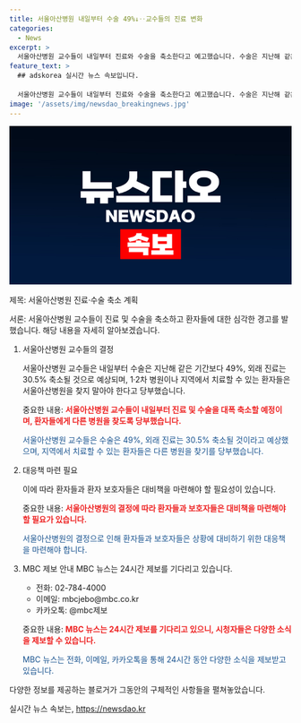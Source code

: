 ```yaml
---
title: 서울아산병원 내일부터 수술 49%↓‥교수들의 진료 변화
categories:
  - News
excerpt: >
  서울아산병원 교수들이 내일부터 진료와 수술을 축소한다고 예고했습니다. 수술은 지난해 같은 기간보다 49% 줄고, 외래 진료는 30.5% 줄 것으로 예상됩니다. 교수들은 1·2차 병원이나 지역에서 치료 가능한 환자들은 서울아산병원을 찾지 말라고 당부했습니다. MBC 뉴스는 24시간 제보를 기다립니다.
feature_text: >
  ## adskorea 실시간 뉴스 속보입니다.

  서울아산병원 교수들이 내일부터 진료와 수술을 축소한다고 예고했습니다. 수술은 지난해 같은 기간보다 49% 줄고, 외래 진료는 30.5% 줄 것으로 예상됩니다. 교수들은 1·2차 병원이나 지역에서 치료 가능한 환자들은 서울아산병원을 찾지 말라고 당부했습니다. MBC 뉴스는 24시간 제보를 기다립니다.
image: '/assets/img/newsdao_breakingnews.jpg'
---
```


<p><img src="/assets/img/newsdao_breakingnews.jpg" alt="adskorea 속보" /></p>

<p>제목: 서울아산병원 진료·수술 축소 계획</p>

<p>서론:
서울아산병원 교수들이 진료 및 수술을 축소하고 환자들에 대한 심각한 경고를 발했습니다. 해당 내용을 자세히 알아보겠습니다.</p>

<ol>
<li><p>서울아산병원 교수들의 결정</p>

<p data-ke-size="size16">서울아산병원 교수들은 내일부터 수술은 지난해 같은 기간보다 49%, 외래 진료는 30.5% 축소될 것으로 예상되며, 1·2차 병원이나 지역에서 치료할 수 있는 환자들은 서울아산병원을 찾지 말아야 한다고 당부했습니다.</p>

<p>중요한 내용:
<b><span style="color: #ee2323;">서울아산병원 교수들이 내일부터 진료 및 수술을 대폭 축소할 예정이며, 환자들에게 다른 병원을 찾도록 당부했습니다.</span></b></p>

<p><span style="color: #1a5490;">서울아산병원 교수들은 수술은 49%, 외래 진료는 30.5% 축소될 것이라고 예상했으며, 지역에서 치료할 수 있는 환자들은 다른 병원을 찾기를 당부했습니다.</span></p></li>
<li><p>대응책 마련 필요</p>

<p data-ke-size="size16">이에 따라 환자들과 환자 보호자들은 대비책을 마련해야 할 필요성이 있습니다.</p>

<p>중요한 내용:
<b><span style="color: #ee2323;">서울아산병원의 결정에 따라 환자들과 보호자들은 대비책을 마련해야 할 필요가 있습니다.</span></b></p>

<p><span style="color: #1a5490;">서울아산병원의 결정으로 인해 환자들과 보호자들은 상황에 대비하기 위한 대응책을 마련해야 합니다.</span></p></li>
<li><p>MBC 제보 안내
MBC 뉴스는 24시간 제보를 기다리고 있습니다.</p>

<ul>
    <li>전화: 02-784-4000</li>
    <li>이메일: mbcjebo@mbc.co.kr</li>
    <li>카카오톡: @mbc제보</li>
</ul>

<p>중요한 내용:
<b><span style="color: #ee2323;">MBC 뉴스는 24시간 제보를 기다리고 있으니, 시청자들은 다양한 소식을 제보할 수 있습니다.</span></b></p>

<p><span style="color: #1a5490;">MBC 뉴스는 전화, 이메일, 카카오톡을 통해 24시간 동안 다양한 소식을 제보받고 있습니다.</span></p></li>
</ol>

<p>다양한 정보를 제공하는 블로거가 그동안의 구체적인 사항들을 펼쳐놓았습니다.</p>
실시간 뉴스 속보는, <a href="https://newsdao.kr" rel="dofollow">https://newsdao.kr</a>



